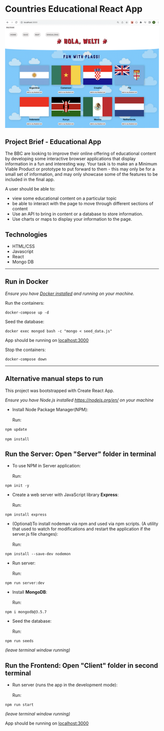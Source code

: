 # Countries Educational React App

![Homepage](./countries_app_homepage.png)

## Project Brief - Educational App

The BBC are looking to improve their online offering of educational content by developing some interactive browser applications that display information in a fun and interesting way. Your task is to make an a Minimum Viable Product or prototype to put forward to them - this may only be for a small set of information, and may only showcase some of the features to be included in the final app.


A user should be able to:

- view some educational content on a particular topic
- be able to interact with the page to move through different sections of content
- Use an API to bring in content or a database to store information.
- Use charts or maps to display your information to the page.

## Technologies 

- HTML/CSS<br>
- Javascript<br>
- React<br>
- Mongo DB<br>

---

## Run in Docker

_Ensure you have [Docker installed](https://docs.docker.com/get-docker/) and running on your machine._

Run the containers:

```
docker-compose up -d
```

Seed the database:

```
docker exec mongod bash -c "mongo < seed_data.js"  
```

App should be running on [localhost:3000](http://localhost:3000)

Stop the containers:

```
docker-compose down
```

---


## Alternative manual steps to run

This project was bootstrapped with Create React App.<br>

_Ensure you have Node.js installed https://nodejs.org/en/ on your machine_<br>

- Install Node Package Manager(NPM):<br>
<br>Run:
```
npm update

npm install 
```


## Run the Server: Open "Server" folder in terminal 

- To use NPM in Server application:<br>
<br>Run:
```
npm init -y
```


 - Create a web server with JavaScript library **Express**:<br>
 <br>Run:
 ```
npm install express
```


- (Optional)To install nodeman via npm and used via npm scripts.
(A utility that used to watch for modifications and restart the application if the server.js file changes):<br>
<br>Run:
```
npm install --save-dev nodemon
```


- Run server:<br>
<br>Run:
```
npm run server:dev
```


- Install **MongoDB**: <br>
<br>Run:
``` 
npm i mongodb@3.5.7
```


- Seed the database:<br>
<br>Run:
```
npm run seeds
```


*(leave terminal window running)*



## Run the Frontend: Open "Client" folder in second terminal 


- Run server (runs the app in the development mode):<br>
<br>Run:
```
npm run start 
```

*(leave terminal window running)*

App should be running on [localhost:3000](http://localhost:3000)






